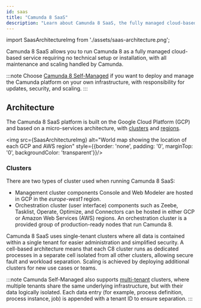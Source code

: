 ```yaml
---
id: saas
title: "Camunda 8 SaaS"
description: "Learn about Camunda 8 SaaS, the fully managed cloud-based service requiring no technical setup or installation, with maintenance and scaling is handled by Camunda."
---
```


import SaasArchitectureImg from './assets/saas-architecture.png';

Camunda 8 SaaS allows you to run Camunda 8 as a fully managed cloud-based service requiring no technical setup or installation, with all maintenance and scaling handled by Camunda.

:::note
Choose [Camunda 8 Self-Managed](/self-managed/about-self-managed.md) if you want to deploy and manage the Camunda platform on your own infrastructure, with responsibility for updates, security, and scaling.
:::

## Architecture

The Camunda 8 SaaS platform is built on the Google Cloud Platform (GCP) and based on a micro-services architecture, with [clusters](/components/concepts/clusters.md) and [regions](/reference/regions.md).

<img src={SaasArchitectureImg} alt="World map showing the location of each GCP and AWS region" style={{border: 'none', padding: '0', marginTop: '0', backgroundColor: 'transparent'}}/>

### Clusters

There are two types of cluster used when running Camunda 8 SaaS:

- Management cluster components Console and Web Modeler are hosted in GCP in the _europe-west1_ region.
- Orchestration cluster (user interface) components such as Zeebe, Tasklist, Operate, Optimize, and Connectors can be hosted in either GCP or Amazon Web Services (AWS) regions. An orchestration cluster is a provided group of production-ready nodes that run Camunda 8.

Camunda 8 SaaS uses single-tenant clusters where all data is contained within a single tenant for easier administration and simplified security. A cell-based architecture means that each C8 cluster runs as dedicated processes in a separate cell isolated from all other clusters, allowing secure fault and workload separation. Scaling is achieved by deploying additional clusters for new use cases or teams.

:::note
Camunda Self-Managed also supports [multi-tenant](/self-managed/concepts/multi-tenancy.md) clusters, where multiple tenants share the same underlying infrastructure, but with their data logically isolated. Each data entry (for example, process definition, process instance, job) is appended with a tenant ID to ensure separation.
:::

